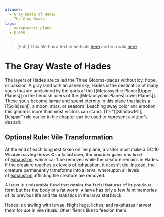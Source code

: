 ```yaml
---
aliases:
  - Gray Waste of Hades
  - The Gray Waste
tags:
  - metapsychic_plane
  - plane
---
```

>[!info] This file has a text in 5e.tools [here](https://5e.tools/book.html#dmg,-1,hades,0) and in a wiki [here](https://forgottenrealms.fandom.com/wiki/Hades)
# The Gray Waste of Hades

The layers of Hades are called the Three Glooms-places without joy, hope, or passion. A gray land with an ashen sky, Hades is the destination of many souls that are unclaimed by the gods of the [[Metapsychic Planes|Upper Planes]] or the fiendish rulers of the [[Metapsychic Planes|Lower Planes]]. These souls become larvae and spend eternity in this place that lacks a [[Solis|sun]], a moon, stars, or seasons. Leaching away color and emotion, this gloom is more than most visitors can stand. The "[[Shadowfell]] Despair" rule earlier in the chapter can be used to represent a visitor's despair.

## Optional Rule: Vile Transformation

At the end of each long rest taken on the plane, a visitor must make a DC 10 Wisdom saving throw. On a failed save, the creature gains one level of [exhaustion](https://5e.tools/conditionsdiseases.html#exhaustion_phb), which can't be removed while the creature remains in Hades. If the creature reaches six levels of [exhaustion](https://5e.tools/conditionsdiseases.html#exhaustion_phb), it doesn't die. Instead, the creature permanently transforms into a larva, whereupon all levels of [exhaustion](https://5e.tools/conditionsdiseases.html#exhaustion_phb) afflicting the creature are removed.

A larva is a miserable fiend that retains the facial features of its previous form but has the body of a fat worm. A larva has only a few faint memories of its previous life and the statistics in the larva stat block.

Hades is crawling with larvae. Night hags, liches, and rakshasas harvest them for use in vile rituals. Other fiends like to feed on them.